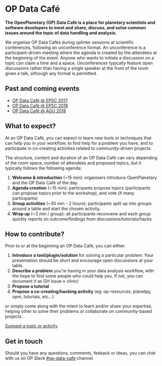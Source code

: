 # OP Data Café

**The OpenPlanetary (OP) Data Café is a place for planetary scientists and software developers to meet and share, discuss, and solve common issues around the topic of data handling and analysis.**

We organise OP Data Cafés during splinter sessions at scientific conferences, following an unconference format. An unconference is a participant-driven meeting where the agenda is created by the attendees at the beginning of the event. Anyone who wants to initiate a discussion on a topic can claim a time and a space. Unconferences typically feature open discussions rather than having a single speaker at the front of the room given a talk, although any format is permitted.

## Past and coming events

* [OP Data Café @ EPSC 2017](/events/epsc2017)  
* [OP Data Café @ EPSC 2018](/events/epsc2018)  
* [OP Data Café @ AGU 2018](/events/agu2018)

## What to expect?

At an OP Data Café, you can expect to learn new tools or techniques that can help you in your workflow, to find help for a problem you have, and to participate in co-creating activities related to community-driven projects.

The structure, content and duration of an OP Data Café can vary depending of the room space, number of attendees and proposed topics, but it typically follows the following agenda:

1. **Welcome & introduction** (~15 min): organisers introduce OpenPlanetary and the OP Data Café of the day.
2. **Agenda creation** (~15 min): participants propose topics (participants can propose topics prior to the workshop), and vote (if many participants)
3. **Group activities** (~30 min - 2 hours): participants split up into groups around a table and start the chosen activity.
4. **Wrap up** (~3 min / group): all participants reconvene and each group quickly reports on outcome/findings from discussions/tutorials/hacks

## How to contribute?

Prior to or at the beginning an OP Data Café, you can either:

1. **Introduce a tool/plugin/solution** for solving a particular problem. Your presentation should be short and encourage open discussions at your table.
2. **Describe a problem** you're having in your data analysis workflow, with the hope to find some people who could help you. If not, you can document it as GH Issue-> clinic)
3. **Propose a tutorial**
4. **Propose a co-creating/hacking activity** (eg: op-resources, planetpy, opm, tutorials, etc...)

or simply come along with the intent to learn and/or share your expertise, helping other to solve their problems or collaborate on community-based projects.

[Suggest a topic or activity](https://github.com/openplanetary/op-data-cafe/issues/new).

## Get in touch

Should you have any questions, comments, feeback or ideas, you can chat with us on OP Slack [#op-data-cafe](https://openplanetary.slack.com/messages/C3X7807B5/team/U04CXH18V/) channel.


